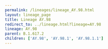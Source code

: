 ```yaml
---
permalink: /lineages/lineage_AY.98.html
layout: lineage_page
title: Lineage AY.98
redirect_to: ../lineage.html?lineage=AY.98
lineage: AY.98
parent: B.1.617.2
children: ['AY.98', 'AY.98.1', 'AY.98.1.1']
---
```

